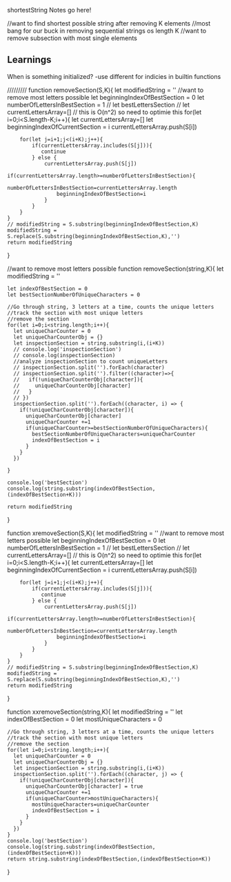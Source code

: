 shortestString Notes go here!

//want to find shortest possible string after removing K elements
//most bang for our buck in removing sequential strings os length K
//want to remove subsection with most single elements
## Learnings
When is something initialized?
-use different for indicies in builtin functions


/////////
function removeSection(S,K){
    let modifiedString = ''
    //want to remove most letters possible
    let beginningIndexOfBestSection = 0
    let numberOfLettersInBestSection = 1
    // let bestLettersSection
    // let currentLettersArray=[]
    // this is O(n^2) so need to optimie this
    for(let i=0;i<S.length-K;i++){
        let currentLettersArray=[]
        let beginningIndexOfCurrentSection = i
        currentLettersArray.push(S[i])

        for(let j=i+1;j<(i+K);j++){
            if(currentLettersArray.includes(S[j])){
               continue
            } else {
                currentLettersArray.push(S[j])
                if(currentLettersArray.length>=numberOfLettersInBestSection){
                    numberOfLettersInBestSection=currentLettersArray.length
                    beginningIndexOfBestSection=i
                }
            }
        }
    }
    // modifiedString = S.substring(beginningIndexOfBestSection,K)
    modifiedString = S.replace(S.substring(beginningIndexOfBestSection,K),'')
    return modifiedString
}

//want to remove most letters possible
function removeSection(string,K){
    let modifiedString = ''

    let indexOfBestSection = 0
    let bestSectionNumberOfUniqueCharacters = 0

    //Go through string, 3 letters at a time, counts the unique letters
    //track the section with most unique letters
    //remove the section
    for(let i=0;i<string.length;i++){
      let uniqueCharCounter = 0
      let uniqueCharCounterObj = {}
      let inspectionSection = string.substring(i,(i+K))
      // console.log('inspectionSection')
      // console.log(inspectionSection)
      //analyze inspectionSection to count uniqueLetters
      // inspectionSection.split('').forEach(character)
      // inspectionSection.split('').filter((character)=>{
      //   if(!uniqueCharCounterObj[character]){
      //     uniqueCharCounterObj[character]
      //   }
      // })
      inspectionSection.split('').forEach((character, i) => {
        if(!uniqueCharCounterObj[character]){
          uniqueCharCounterObj[character]
          uniqueCharCounter +=1
          if(uniqueCharCounter>=bestSectionNumberOfUniqueCharacters){
            bestSectionNumberOfUniqueCharacters=uniqueCharCounter
            indexOfBestSection = i
          }
        }
      })

    }

    console.log('bestSection')
    console.log(string.substring(indexOfBestSection,(indexOfBestSection+K)))

    return modifiedString
}

function xremoveSection(S,K){
    let modifiedString = ''
    //want to remove most letters possible
    let beginningIndexOfBestSection = 0
    let numberOfLettersInBestSection = 1
    // let bestLettersSection
    // let currentLettersArray=[]
    // this is O(n^2) so need to optimie this
    for(let i=0;i<S.length-K;i++){
        let currentLettersArray=[]
        let beginningIndexOfCurrentSection = i
        currentLettersArray.push(S[i])

        for(let j=i+1;j<(i+K);j++){
            if(currentLettersArray.includes(S[j])){
               continue
            } else {
                currentLettersArray.push(S[j])
                if(currentLettersArray.length>=numberOfLettersInBestSection){
                    numberOfLettersInBestSection=currentLettersArray.length
                    beginningIndexOfBestSection=i
                }
            }
        }
    }
    // modifiedString = S.substring(beginningIndexOfBestSection,K)
    modifiedString = S.replace(S.substring(beginningIndexOfBestSection,K),'')
    return modifiedString
}

function xxremoveSection(string,K){
    let modifiedString = ''
    let indexOfBestSection = 0
    let mostUniqueCharacters = 0

    //Go through string, 3 letters at a time, counts the unique letters
    //track the section with most unique letters
    //remove the section
    for(let i=0;i<string.length;i++){
      let uniqueCharCounter = 0
      let uniqueCharCounterObj = {}
      let inspectionSection = string.substring(i,(i+K))
      inspectionSection.split('').forEach((character, j) => {
        if(!uniqueCharCounterObj[character]){
          uniqueCharCounterObj[character] = true
          uniqueCharCounter +=1
          if(uniqueCharCounter>mostUniqueCharacters){
            mostUniqueCharacters=uniqueCharCounter
            indexOfBestSection = i
          }
        }
      })
    }
    console.log('bestSection')
    console.log(string.substring(indexOfBestSection,(indexOfBestSection+K)))
    return string.substring(indexOfBestSection,(indexOfBestSection+K))
}
